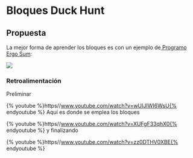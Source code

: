 
# Bloques Duck Hunt

## Propuesta

La mejor forma de aprender los bloques es con un ejemplo de[ Programo Ergo Sum](http://www.programoergosum.com/cursos-online/scratch):

![](http://www.programoergosum.com/images/cursos/130-juego-de-duck-hunt-programado-con-scratch/intro-juego-de-duck-hunt-programado-con-scratch.png)


### Retroalimentación

Preliminar

{% youtube %}https//www.youtube.com/watch?v=wUIJIWI6WsU{% endyoutube %}
Aquí es donde se emplea los bloques

{% youtube %}https//www.youtube.com/watch?v=XUFgF33qhX0{% endyoutube %}
y finalizando

{% youtube %}https//www.youtube.com/watch?v=zz0DTHV0XBE{% endyoutube %}
